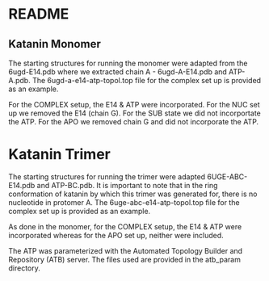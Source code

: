 # README
## Katanin Monomer
The starting structures for running the monomer were adapted from the 6ugd-E14.pdb where we extracted chain A - 6ugd-A-E14.pdb and ATP-A.pdb. The 6ugd-a-e14-atp-topol.top file for the complex set up is provided as an example.

For the COMPLEX setup, the E14 & ATP were incorporated. For the NUC set up we removed the E14 (chain G). For the SUB state we did not incorportate the ATP. For the APO we removed chain G and did not incorporate the ATP.

# Katanin Trimer
The starting structures for running the trimer were adapted 6UGE-ABC-E14.pdb and ATP-BC.pdb. It is important to note that in the ring conformation of katanin by which this trimer was generated for, there is no nucleotide in protomer A. The 6uge-abc-e14-atp-topol.top file for the complex set up is provided as an example. 

As done in the monomer, for the COMPLEX setup, the E14 & ATP were incorporated whereas for the APO set up, neither were included.

The ATP was parameterized with the Automated Topology Builder and Repository (ATB) server. The files used are provided in the atb_param directory.
